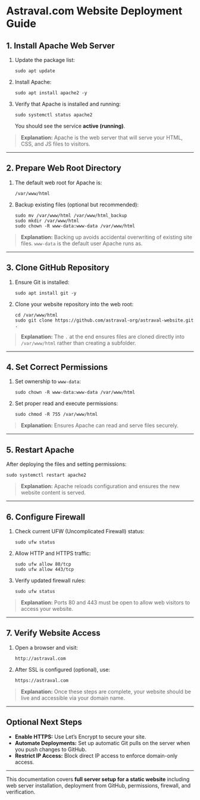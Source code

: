 
# **Astraval.com Website Deployment Guide**

## **1. Install Apache Web Server**

1. Update the package list:

   ```
   sudo apt update
   ```

2. Install Apache:

   ```
   sudo apt install apache2 -y
   ```

3. Verify that Apache is installed and running:

   ```
   sudo systemctl status apache2
   ```

   You should see the service **active (running)**.

> **Explanation:** Apache is the web server that will serve your HTML, CSS, and JS files to visitors.

---

## **2. Prepare Web Root Directory**

1. The default web root for Apache is:

   ```
   /var/www/html
   ```

2. Backup existing files (optional but recommended):

   ```
   sudo mv /var/www/html /var/www/html_backup
   sudo mkdir /var/www/html
   sudo chown -R www-data:www-data /var/www/html
   ```

> **Explanation:** Backing up avoids accidental overwriting of existing site files. `www-data` is the default user Apache runs as.

---

## **3. Clone GitHub Repository**

1. Ensure Git is installed:

   ```
   sudo apt install git -y
   ```

2. Clone your website repository into the web root:

   ```
   cd /var/www/html
   sudo git clone https://github.com/astraval-org/astraval-website.git .
   ```

> **Explanation:** The `.` at the end ensures files are cloned directly into `/var/www/html` rather than creating a subfolder.

---

## **4. Set Correct Permissions**

1. Set ownership to `www-data`:

   ```
   sudo chown -R www-data:www-data /var/www/html
   ```

2. Set proper read and execute permissions:

   ```
   sudo chmod -R 755 /var/www/html
   ```

> **Explanation:** Ensures Apache can read and serve files securely.

---

## **5. Restart Apache**

After deploying the files and setting permissions:

```
sudo systemctl restart apache2
```

> **Explanation:** Apache reloads configuration and ensures the new website content is served.

---

## **6. Configure Firewall**

1. Check current UFW (Uncomplicated Firewall) status:

   ```
   sudo ufw status
   ```

2. Allow HTTP and HTTPS traffic:

   ```
   sudo ufw allow 80/tcp
   sudo ufw allow 443/tcp
   ```

3. Verify updated firewall rules:

   ```
   sudo ufw status
   ```

> **Explanation:** Ports 80 and 443 must be open to allow web visitors to access your website.

---

## **7. Verify Website Access**

1. Open a browser and visit:

   ```
   http://astraval.com
   ```

2. After SSL is configured (optional), use:

   ```
   https://astraval.com
   ```

> **Explanation:** Once these steps are complete, your website should be live and accessible via your domain name.

---

## **Optional Next Steps**

* **Enable HTTPS:** Use Let’s Encrypt to secure your site.
* **Automate Deployments:** Set up automatic Git pulls on the server when you push changes to GitHub.
* **Restrict IP Access:** Block direct IP access to enforce domain-only access.

---

This documentation covers **full server setup for a static website** including web server installation, deployment from GitHub, permissions, firewall, and verification.
